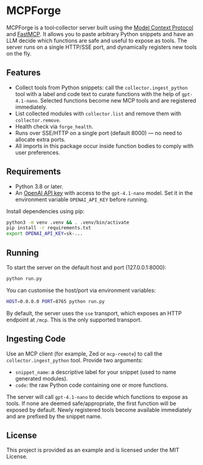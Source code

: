 <!--- README for MCPForge -->

# MCPForge

MCPForge is a tool‑collector server built using the [Model Context Protocol](https://modelcontextprotocol.org/)
and [FastMCP](https://github.com/modelcontextprotocol/fastmcp).
It allows you to paste arbitrary Python snippets and have an LLM decide which functions
are safe and useful to expose as tools.  The server runs on a single HTTP/SSE port, and
dynamically registers new tools on the fly.

## Features

- Collect tools from Python snippets: call the `collector.ingest_python` tool with a label
  and code text to curate functions with the help of `gpt-4.1-nano`.  Selected functions
  become new MCP tools and are registered immediately.
- List collected modules with `collector.list` and remove them with `collector.remove`.
- Health check via `forge_health`.
- Runs over SSE/HTTP on a single port (default 8000) — no need to allocate extra ports.
- All imports in this package occur inside function bodies to comply with
  user preferences.

## Requirements

- Python 3.8 or later.
- An [OpenAI API key](https://platform.openai.com/account/api-keys) with
  access to the `gpt-4.1-nano` model.  Set it in the environment variable
  `OPENAI_API_KEY` before running.

Install dependencies using pip:

```bash
python3 -m venv .venv && . .venv/bin/activate
pip install -r requirements.txt
export OPENAI_API_KEY=sk-...
```

## Running

To start the server on the default host and port (127.0.0.1:8000):

```bash
python run.py
```

You can customise the host/port via environment variables:

```bash
HOST=0.0.0.0 PORT=8765 python run.py
```

By default, the server uses the `sse` transport, which exposes an HTTP endpoint at
`/mcp`. This is the only supported transport.

## Ingesting Code

Use an MCP client (for example, Zed or `mcp-remote`) to call the `collector.ingest_python`
tool.  Provide two arguments:

- `snippet_name`: a descriptive label for your snippet (used to name generated modules).
- `code`: the raw Python code containing one or more functions.

The server will call `gpt-4.1-nano` to decide which functions to expose as tools.
If none are deemed safe/appropriate, the first function will be exposed by default.
Newly registered tools become available immediately and are prefixed by the snippet name.

## License

This project is provided as an example and is licensed under the MIT License.